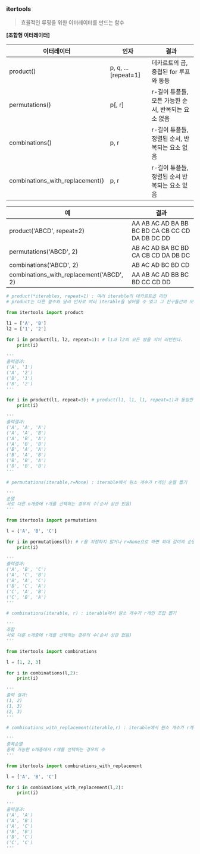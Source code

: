 ### itertools

> 효율적인 루핑을 위한 이터레이터를 만드는 함수



**[조합형 이터레이터]**

| 이터레이터                      | 인자                 | 결과                                                |
| ------------------------------- | -------------------- | --------------------------------------------------- |
| product()                       | p, q, ... [repeat=1] | 데카르트의 곱, 중첩된 for 루프와 동등               |
| permutations()                  | p[, r]               | r-길이 튜플들, 모든 가능한 순서, 반복되는 요소 없음 |
| combinations()                  | p, r                 | r-길이 튜플들, 정렬된 순서, 반복되는 요소 없음      |
| combinations_with_replacement() | p, r                 | r-길이 튜플들, 정렬된 순서 반복되는 요소 있음       |

| 예                                       | 결과                                            |
| ---------------------------------------- | ----------------------------------------------- |
| product('ABCD', repeat=2)                | AA AB AC AD BA BB BC BD CA CB CC CD DA DB DC DD |
| permutations('ABCD', 2)                  | AB AC AD BA BC BD CA CB CD DA DB DC             |
| combinations('ABCD', 2)                  | AB AC AD BC BD CD                               |
| combinations_with_replacement('ABCD', 2) | AA AB AC AD BB BC BD CC CD DD                   |



```python
# product(*iterables, repeat=1) : 여러 iterable의 데카르트곱 리턴
# product는 다른 함수와 달리 인자로 여러 iterable을 넣어줄 수 있고 그 친구들간의 모든 짝을 지어서 리턴합니다.

from itertools import product

l1 = ['A', 'B']
l2 = ['1', '2']

for i in product(l1, l2, repeat=1): # l1과 l2의 모든 쌍을 지어 리턴한다.
    print(i)
    
'''
출력결과:
('A', '1')
('A', '2')
('B', '1')
('B', '2')
'''

for i in product(l1, repeat=3): # product(l1, l1, l1, repeat=1)과 동일한 출력
    print(i)

'''
출력결과:
('A', 'A', 'A')
('A', 'A', 'B')
('A', 'B', 'A')
('A', 'B', 'B')
('B', 'A', 'A')
('B', 'A', 'B')
('B', 'B', 'A')
('B', 'B', 'B')
'''
```



```python
# permutations(iterable,r=None) : iterable에서 원소 개수가 r개인 순열 뽑기

'''
순열
서로 다른 n개중에 r개를 선택하는 경우의 수(순서 상관 있음)
'''

from itertools import permutations

l = ['A', 'B', 'C']

for i in permutations(l): # r을 지정하지 않거나 r=None으로 하면 최대 길이의 순열이 리턴된다.
    print(i)
    
'''
출력결과:
('A', 'B', 'C')
('A', 'C', 'B')
('B', 'A', 'C')
('B', 'C', 'A')
('C', 'A', 'B')
('C', 'B', 'A')
'''
```



```python
# combinations(iterable, r) : iterable에서 원소 개수가 r개인 조합 뽑기

'''
조합
서로 다른 n개중에 r개를 선택하는 경우의 수(순서 상관 없음)
'''

from itertools import combinations

l = [1, 2, 3]

for i in combinations(l,2):
    print(i)
    
'''
출력 결과:
(1, 2)
(1, 3)
(2, 3)
'''
```



```python
# combinations_with_replacement(iterable,r) : iterable에서 원소 개수가 r개인 중복 조합 뽑기

'''
중복순열
중복 가능한 n개중에서 r개를 선택하는 경우의 수
'''

from itertools import combinations_with_replacement

l = ['A', 'B', 'C']

for i in combinations_with_replacement(l,2):
    print(i)
    
'''
출력결과:
('A', 'A')
('A', 'B')
('A', 'C')
('B', 'B')
('B', 'C')
('C', 'C')
'''
```

